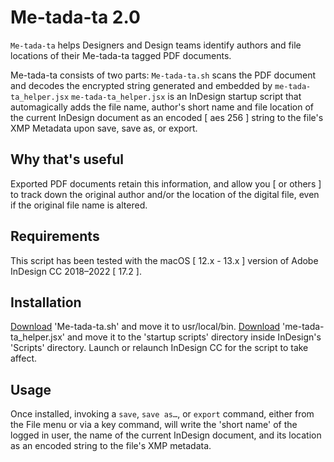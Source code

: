 # Me-tada-ta 2.0
`Me-tada-ta` helps Designers and Design teams identify authors and file locations of their Me-tada-ta tagged PDF documents.

Me-tada-ta consists of two parts:
`Me-tada-ta.sh` scans the PDF document and decodes the encrypted string generated and embedded by `me-tada-ta_helper.jsx`
`me-tada-ta_helper.jsx` is an InDesign startup script that automagically adds the file name, author's short name and file location of the current InDesign document as an encoded [ aes 256 ] string to the file's XMP Metadata upon save, save as, or export.

## Why that's useful
Exported PDF documents retain this information, and allow you [ or others ] to track down the original author and/or the location of the digital file, even if the original file name is altered.

## Requirements
This script has been tested with the macOS [ 12.x - 13.x ] version of Adobe InDesign CC 2018–2022 [ 17.2 ].

## Installation
[Download](https://github.com/mlsteiner/me-tada-ta/releases/) 'Me-tada-ta.sh' and move it to usr/local/bin.
[Download](https://github.com/mlsteiner/me-tada-ta/releases/) 'me-tada-ta_helper.jsx' and move it to the 'startup scripts' directory inside InDesign's 'Scripts' directory. Launch or relaunch InDesign CC for the script to take affect.

## Usage
Once installed, invoking a `save`, `save as…`, or `export` command, either from the File menu or via a key command, will write the 'short name' of the logged in user, the name of the current InDesign document, and its location as an encoded string to the file's XMP metadata.
